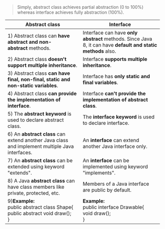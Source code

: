 > Simply, abstract class achieves partial abstraction (0 to 100%) whereas interface achieves fully abstraction (100%).

| Abstract class                                                                                 | Interface                                                                                                    |
| ---------------------------------------------------------------------------------------------- | ------------------------------------------------------------------------------------------------------------ |
| 1) Abstract class can **have abstract and non-abstract** methods.                              | Interface can have **only abstract** methods. Since Java 8, it can have **default and static methods** also. |
| 2) Abstract class **doesn't support multiple inheritance**.                                    | Interface **supports multiple inheritance**.                                                                 |
| 3) Abstract class **can have final, non-final, static and non-static variables**.              | Interface has **only static and final variables**.                                                           |
| 4) Abstract class **can provide the implementation of interface**.                             | Interface **can't provide the implementation of abstract class**.                                            |
| 5) The **abstract keyword** is used to declare abstract class.                                 | The **interface keyword** is used to declare interface.                                                      |
| 6) An **abstract class** can extend another Java class and implement multiple Java interfaces. | An **interface** can extend another Java interface only.                                                     |
| 7) An **abstract class** can be extended using keyword "extends".                              | An **interface** can be implemented using keyword "implements".                                              |
| 8) A Java **abstract class** can have class members like private, protected, etc.              | Members of a Java interface are public by default.                                                           |
| 9)**Example:**  <br>public abstract class Shape{  <br>public abstract void draw();  <br>}      | **Example:**  <br>public interface Drawable{  <br>void draw();  <br>}                                        |
 
